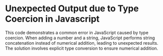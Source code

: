 # Unexpected Output due to Type Coercion in Javascript
This code demonstrates a common error in JavaScript caused by type coercion. When adding a number and a string, JavaScript performs string concatenation instead of numerical addition, leading to unexpected results. The solution involves explicit type conversion to ensure numerical addition.